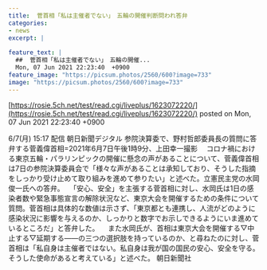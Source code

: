 ```yaml
---
title:  菅首相「私は主催者でない」　五輪の開催判断問われ答弁 
categories:
- news
excerpt: |
  
feature_text: |
  ##  菅首相「私は主催者でない」　五輪の開催...
  Mon, 07 Jun 2021 22:23:40  +0900
feature_image: "https://picsum.photos/2560/600?image=733"
image: "https://picsum.photos/2560/600?image=733"
---
```


[https://rosie.5ch.net/test/read.cgi/liveplus/1623072220/](https://rosie.5ch.net/test/read.cgi/liveplus/1623072220/)
posted on Mon, 07 Jun 2021 22:23:40  +0900

<!--more-->

6/7(月) 15:17 配信 朝日新聞デジタル 参院決算委で、野村哲郎委員長の質問に答弁する菅義偉首相=2021年6月7日午後1時9分、上田幸一撮影 　コロナ禍における東京五輪・パラリンピックの開催に懸念の声があることについて、菅義偉首相は7日の参院決算委員会で「様々な声があることは承知しており、そうした指摘をしっかり受け止めて取り組みを進めて参りたい」と述べた。立憲民主党の水岡俊一氏への答弁。 　「安心、安全」を主張する菅首相に対し、水岡氏は1日の感染者数や緊急事態宣言の解除状況など、東京大会を開催するための条件について質問。菅首相は具体的な数値は示さず、「東京都とも連携し、人流がどのように感染状況に影響を与えるのか、しっかりと数字でお示しできるようにいま進めているところだ」と答弁した。 　また水岡氏が、首相は東京大会を開催する▽中止する▽延期する——の三つの選択肢を持っているのか、と尋ねたのに対し、菅首相は「私自身は主催者ではない。私自身は我が国の国民の安心、安全を守る。そうした使命があると考えている」と述べた。 朝日新聞社
